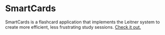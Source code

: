 SmartCards
==========

SmartCards is a flashcard application that implements the Leitner system to create more efficient, less frustrating study sessions. [Check it out.](http://studywithsmartcards.herokuapp.com)
